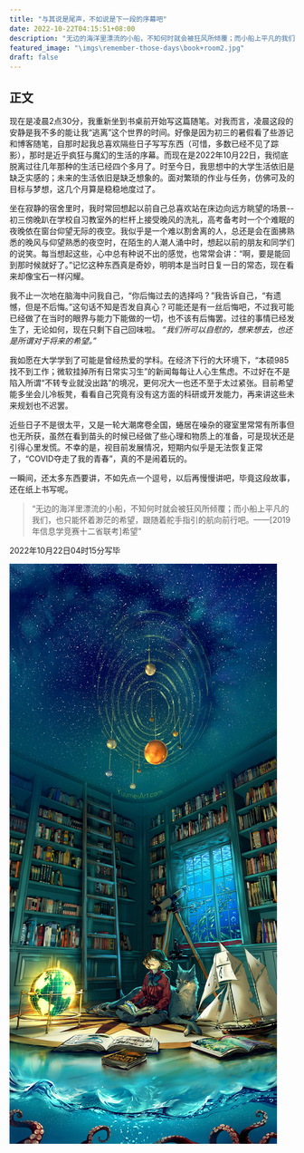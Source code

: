 ```yaml
---
title: "与其说是尾声，不如说是下一段的序幕吧"
date: 2022-10-22T04:15:51+08:00
description: "无边的海洋里漂流的小船，不知何时就会被狂风所倾覆；而小船上平凡的我们，也只能怀着渺茫的希望，跟随着舵手指引的航向前行吧。"
featured_image: "\imgs\remember-those-days\book+room2.jpg"
draft: false
---
```



## 正文

现在是凌晨2点30分，我重新坐到书桌前开始写这篇随笔。对我而言，凌晨这段的安静是我不多的能让我“逃离”这个世界的时间。好像是因为初三的暑假看了些游记和博客随笔，自那时起我总喜欢隔些日子写写东西（可惜，多数已经不见了踪影），那时是近乎疯狂与魔幻的生活的序幕。而现在是2022年10月22日，我彻底脱离过往几年那种的生活已经四个多月了。时至今日，我思想中的大学生活依旧是缺乏实感的；未来的生活依旧是缺乏想象的。面对繁琐的作业与任务，仿佛可及的目标与梦想，这几个月算是稳稳地度过了。

<!--more-->

坐在寂静的宿舍里时，我时常回想起以前自己总喜欢站在床边向远方眺望的场景--初三傍晚趴在学校自习教室外的栏杆上接受晚风的洗礼，高考备考时一个个难眠的夜晚依在窗台仰望无际的夜空。我似乎是一个难以割舍离的人，总还是会在面拂熟悉的晚风与仰望熟悉的夜空时，在陌生的人潮人涌中时，想起以前的朋友和同学们的说笑。每当想起这些，心中总有种说不出的感觉，也常常会讲：“啊，要是能回到那时候就好了。”记忆这种东西真是奇妙，明明本是当时日复一日的常态，现在看来却像宝石一样闪耀。 

我不止一次地在脑海中问我自己，“你后悔过去的选择吗？”我告诉自己，“有遗憾，但是不后悔。”这句话不知是否发自真心？可能还是有一丝后悔吧，不过我可能已经做了在当时的眼界与能力下能做的一切，也不该有后悔罢。过往的事情已经发生了，无论如何，现在只剩下自己回味啦。
*“我们所可以自慰的，想来想去，也还是所谓对于将来的希望。”* 

我如愿在大学学到了可能是曾经热爱的学科。在经济下行的大环境下，“本硕985找不到工作；微软挂掉所有日常实习生”的新闻每每让人心生焦虑。不过好在不是陷入所谓“不转专业就没出路”的境况，更何况大一也还不至于太过紧张。目前希望能多坐会儿冷板凳，看看自己究竟有没有这方面的科研或开发能力，再来讲这些未来规划也不迟罢。

近些日子不是很太平，又是一轮大潮席卷全国，蜷居在噪杂的寝室里常常有所事但也无所获，虽然在看到苗头的时候已经做了些心理和物质上的准备，可是现状还是引得心里发慌。不幸的是，视目前发展情况，短期内似乎是无法恢复正常了，“COVID夺走了我的青春”，真的不是闹着玩的。

一瞬间，还太多东西要讲，不如先点一个逗号，以后再慢慢讲吧，毕竟这段故事，还在纸上书写呢。

> “无边的海洋里漂流的小船，不知何时就会被狂风所倾覆；而小船上平凡的我们，也只能怀着渺茫的希望，跟随着舵手指引的航向前行吧。——[2019年信息学竞赛十二省联考]希望”

2022年10月22日04时15分写毕

![book+room2.jpg](\imgs\remember-those-days\book+room2.jpg)